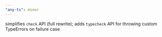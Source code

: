 ```yaml
---
"any-ts": minor
---
```


simplifies `check` API (full rewrite); adds `typecheck` API for throwing custom TypeErrors on failure case
